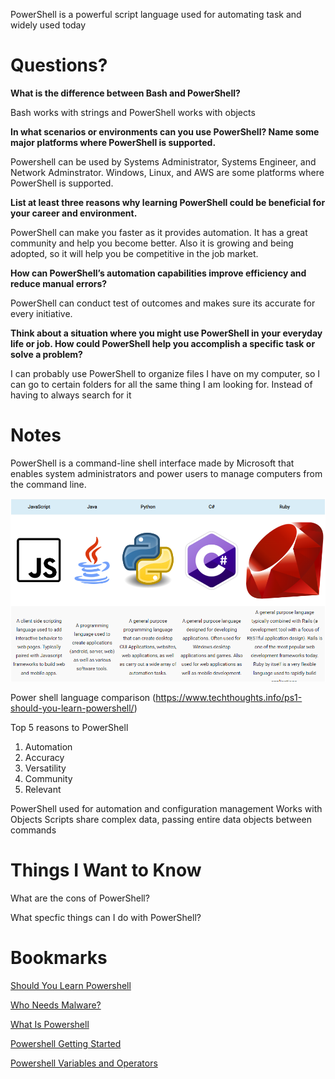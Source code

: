 PowerShell is a powerful script language used for automating task and widely used today

# Questions?

**What is the difference between Bash and PowerShell?**

Bash works with strings and PowerShell works with objects

**In what scenarios or environments can you use PowerShell? Name some major platforms where PowerShell is supported.**

Powershell can be used by Systems Administrator, Systems Engineer, and Network Adminstrator. Windows, Linux, and AWS are some platforms where PowerShell is supported. 


**List at least three reasons why learning PowerShell could be beneficial for your career and environment.**

PowerShell can make you faster as it provides automation. It has a great community and help you become better. Also it is growing and being adopted, so it will help you be competitive in the job market. 


**How can PowerShell’s automation capabilities improve efficiency and reduce manual errors?**

PowerShell can conduct test of outcomes and makes sure its accurate for every initiative. 

**Think about a situation where you might use PowerShell in your everyday life or job. How could PowerShell help you accomplish a specific task or solve a problem?**

I can probably use PowerShell to organize files I have on my computer, so I can go to certain folders for all the same thing I am looking for. Instead of having to always search for it

# Notes

 PowerShell is a command-line shell interface made by Microsoft that enables system administrators and power users to manage computers from the command line.

<img src="image.png" alt="drawing" width="700"/> 

Power shell language comparison (https://www.techthoughts.info/ps1-should-you-learn-powershell/)

Top 5 reasons to PowerShell

1. Automation
2. Accuracy
3. Versatility
4. Community
5. Relevant

PowerShell used for automation and configuration management
Works with Objects
Scripts share complex data, passing entire data objects between commands





# Things I Want to Know

What are the cons of PowerShell?

What specfic things can I do with PowerShell?


# Bookmarks

[Should You Learn Powershell](https://www.techthoughts.info/ps1-should-you-learn-powershell/)

[Who Needs Malware?](https://www.techthoughts.info/ps1-should-you-learn-powershell/)

[What Is Powershell](https://learn.microsoft.com/en-us/powershell/scripting/overview?view=powershell-7.3&viewFallbackFrom=powershell-7)

[Powershell Getting Started](https://learn.microsoft.com/en-us/powershell/scripting/learn/ps101/01-getting-started?view=powershell-7.3&viewFallbackFrom=powershell-7)

[Powershell Variables and Operators](https://ss64.com/ps/syntax-variables.html)
